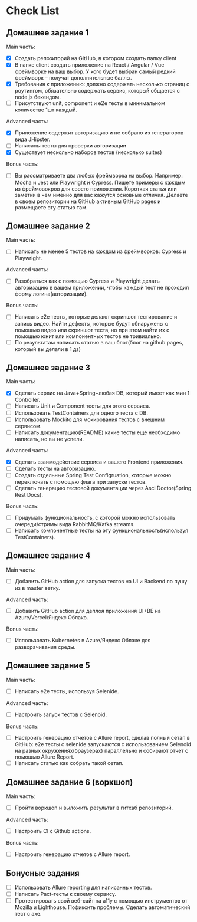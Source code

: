 # Check List
## Домашнее задание 1
Main часть:

- [x] Создать репозиторий на GitHub, в котором создать папку client
- [x] В папке client создать приложение на React / Angular / Vue фреймворке на ваш выбор. У кого будет выбран самый редкий фреймворк – получат дополнительные баллы.
- [x] Требования к приложению: должно содержать несколько страниц с роутингом, обязательно содержать сервис, который общается с node.js бекендом.
- [ ] Присутствуют unit, component и e2e тесты в минимальном количестве 1шт каждый.

Advanced часть:

- [x] Приложение содержит авторизацию и не собрано из генераторов вида JHipster.
- [ ] Написаны тесты для проверки авторизации
- [x] Существует нескольно наборов тестов (несколько suites)

Bonus часть:

- [ ] Вы рассматриваете два любых фреймворка на выбор. Например: Mocha и Jest или Playwright и Cypress. Пишете примеры с каждым из фреймовокров для своего приложения. Короткая статья или заметки в чем именно для вас кажутся основные отличия.
Делаете в своем репозитории на GitHub активным GitHub pages и размещаете эту статью там.
## Домашнее задание 2

Main часть:

- [ ] Написать не менее 5 тестов на каждом из фреймворков: Cypress и Playwright.

Advanced часть:

- [ ] Разобраться как с помощью Cypress и Playwright делать авторизацию в вашем приложении, чтобы каждый тест не проходил форму логина(авторизации).

Bonus часть:

- [ ] Написать e2e тесты, которые делают скриншот тестирование и запись видео. Найти дефекты, которые будут обнаружены с помощью видео или скриншот теста, но при этом найти их с помощью юнит или компонентных тестов не тривиально.
- [ ] По результатам написать статью в ваш блог(блог на github pages, который вы делали в 1 дз)

## Домашнее задание 3

 Main часть:
 
 - [x] Сделать сервис на Java+Spring+любая DB, который имеет как мин 1 Controller. 
 - [ ] Написать Unit и Component тесты для этого сервиса. 
 - [ ] Использовать TestContainers для одного теста с DB. 
 - [ ] Использовать Mockito для мокирования тестов с внешним сервисом. 
 - [ ] Написать документацию(README) какие тесты еще необходимо написать, но вы не успели.

Advanced часть: 

- [x] Сделать взаимодействие сервиса и вашего Frontend приложения. 
- [ ] Сделать тесты на авторизацию. 
- [ ] Создать отдельные Spring Test Configruation, которые можно переключать с помощью флага при запуске тестов. 
- [ ] Сделать генерацию тестовой документации через Asci Doctor(Spring Rest Docs).

Bonus часть:

- [ ] Придумать функциональность, с которой можно использовать очереди/стримы вида RabbitMQ/Kafka streams. 
- [ ] Написать компонентные тесты на эту функциональность(используя TestContainers).
## Домашнее задание 4
 Main часть:

- [ ] Добавить GitHub action для запуска тестов на UI и Backend по пушу из в master ветку.

Advanced часть:

- [ ] Добавить GitHub action для деплоя приложения UI+BE на Azure/Vercel/Яндекс Облако.

Bonus часть:

- [ ] Использовать Kubernetes в Azure/Яндекс Облаке для разворачивания среды.
## Домашнее задание 5
Main часть:

- [ ] Написать e2e тесты, используя Selenide.

Advanced часть:

- [ ] Настроить запуск тестов с Selenoid.

Bonus часть:

- [ ] Настроить генерацию отчетов с Allure report, сделав полный сетап в GitHub: e2e тесты с selenide запускаются с использованием Selenoid на разных окружениях(браузерах) параллельно и собирают отчет с помощью Allure Report.
- [ ] Написать статью как собрать такой сетап.

## Домашнее задание 6 (воркшоп)

Main часть:

- [ ] Пройти воркшоп и выложить результат в гитхаб репозиторий.

Advanced часть:

- [ ] Настроить CI с Github actions.

Bonus часть:

- [ ] Настроить генерацию отчетов с Allure report.

## Бонусные задания

- [ ] Использовать Allure reporting для написанных тестов.
- [ ] Написать Pact-тесты к своему сервису.
- [ ] Протестировать свой веб-сайт на а11y с помощью инструментов от Mozilla и Lighthouse. Пофиксить проблемы. Сделать автоматический тест с axe.
